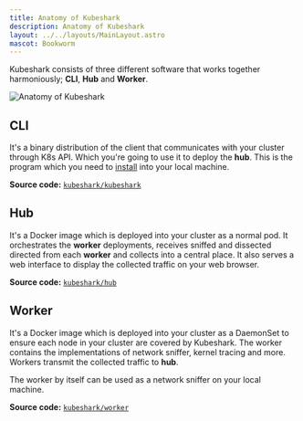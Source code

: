 ```yaml
---
title: Anatomy of Kubeshark
description: Anatomy of Kubeshark
layout: ../../layouts/MainLayout.astro
mascot: Bookworm
---
```


Kubeshark consists of three different software that works together harmoniously; **CLI**, **Hub** and **Worker**.

![Anatomy of Kubeshark](/diagram.png)

## CLI

It's a binary distribution of the client that communicates with your cluster through K8s API.
Which you're going to use it to deploy the **hub**. This is the program which you need to [install](/en/install)
into your local machine.

**Source code:** [`kubeshark/kubeshark`](https://github.com/kubeshark/kubeshark)

## Hub

It's a Docker image which is deployed into your cluster as a normal pod. It orchestrates the **worker** deployments,
receives sniffed and dissected directed from each **worker** and collects into a central place.
It also serves a web interface to display the collected traffic on your web browser.

**Source code:** [`kubeshark/hub`](https://github.com/kubeshark/hub)

## Worker

It's a Docker image which is deployed into your cluster as a DaemonSet to ensure each node in your cluster
are covered by Kubeshark. The worker contains the implementations of network sniffer, kernel tracing and more.
Workers transmit the collected traffic to **hub**.

The worker by itself can be used as a network sniffer on your local machine.

**Source code:** [`kubeshark/worker`](https://github.com/kubeshark/worker)
